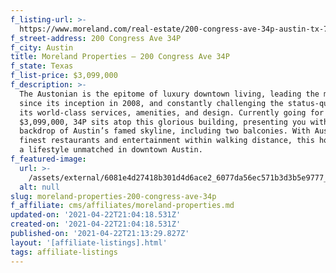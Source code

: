 ```yaml
---
f_listing-url: >-
  https://www.moreland.com/real-estate/200-congress-ave-34p-austin-tx-78701/a0e1u00000embikuat/91010890
f_street-address: 200 Congress Ave 34P
f_city: Austin
title: Moreland Properties – 200 Congress Ave 34P
f_state: Texas
f_list-price: $3,099,000
f_description: >-
  The Austonian is the epitome of luxury downtown living, leading the market
  since its inception in 2008, and constantly challenging the status-quo with
  its world-class services, amenities, and design. Currently going for
  $3,099,000, 34P sits atop this glorious building, presenting you with a
  backdrop of Austin’s famed skyline, including two balconies. With Austin’s
  finest restaurants and entertainment within walking distance, this home offers
  a lifestyle unmatched in downtown Austin.
f_featured-image:
  url: >-
    /assets/external/6081e4d27418b301d4d6ace2_6077da56ec571b3d3b5e9777_6023788612987001.1.jpeg
  alt: null
slug: moreland-properties-200-congress-ave-34p
f_affiliate: cms/affiliates/moreland-properties.md
updated-on: '2021-04-22T21:04:18.531Z'
created-on: '2021-04-22T21:04:18.531Z'
published-on: '2021-04-22T21:13:29.827Z'
layout: '[affiliate-listings].html'
tags: affiliate-listings
---
```



